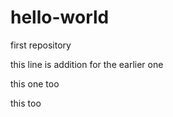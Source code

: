 # hello-world
first repository

<p>this line is addition for the earlier one</p>
<p>this one too</p>
<p>this too</p>
